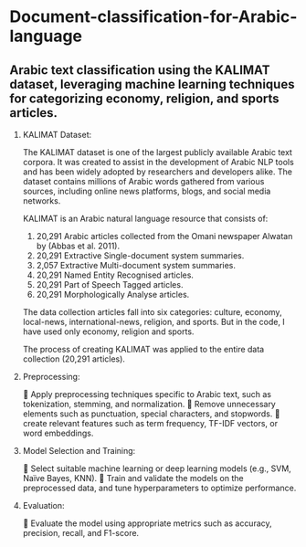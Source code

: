 # Document-classification-for-Arabic-language

  ## Arabic text classification using the KALIMAT dataset, leveraging machine learning techniques for categorizing economy, religion, and sports articles.

  1.  KALIMAT Dataset:
     
       The KALIMAT dataset is one of the largest publicly available Arabic text corpora. It was created to assist in the development of Arabic NLP tools and has been widely adopted by researchers and developers
       alike. The dataset contains millions of Arabic words gathered from various sources, including online news platforms, blogs, and social media networks.

       KALIMAT is an Arabic natural language resource that consists of:

        1.	20,291 Arabic articles collected from the Omani newspaper Alwatan by (Abbas et al. 2011).
        2.	20,291 Extractive Single-document system summaries.
        3.	2,057 Extractive Multi-document system summaries.
        4.	20,291 Named Entity Recognised articles.
        5.	20,291 Part of Speech Tagged articles.
        6.	20,291 Morphologically Analyse articles.

        The data collection articles fall into six categories:
          culture, economy, local-news, international-news, religion, and sports.
          But in the code, I have used only economy, religion and sports.

        The process of creating KALIMAT was applied to the entire data collection (20,291 articles).

  2. Preprocessing:

       	Apply preprocessing techniques specific to Arabic text, such as tokenization, stemming, and normalization.
       	Remove unnecessary elements such as punctuation, special characters, and stopwords.
       	create relevant features such as term frequency, TF-IDF vectors, or word embeddings.
     
  3. Model Selection and Training:

       	Select suitable machine learning or deep learning models (e.g., SVM, Naïve Bayes, KNN).
       	Train and validate the models on the preprocessed data, and tune hyperparameters to optimize performance.

  4. Evaluation:

       	Evaluate the model using appropriate metrics such as accuracy, precision, recall, and F1-score.

       
     

       




        
          

      

